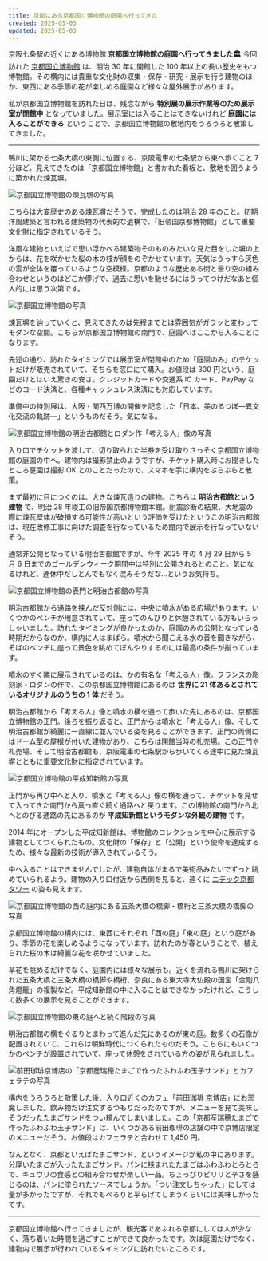 ```yaml
---
title: 京都にある京都国立博物館の庭園へ行ってきた
created: 2025-05-03
updated: 2025-05-03
---
```


京阪七条駅の近くにある博物館 **京都国立博物館の庭園へ行ってきました🏛** 今回訪れた [京都国立博物館](https://www.kyohaku.go.jp/jp/) は、明治 30 年に開館した 100 年以上の長い歴史をもつ博物館。その構内には貴重な文化財の収集・保存・研究・展示を行う建物のほか、東西にある季節の花が楽しめる庭園など様々な屋外展示があります。

私が京都国立博物館を訪れた日は、残念ながら **特別展の展示作業等のため展示室が閉館中** となっていました。展示室には入ることはできないけれど **庭園には入ることができる** ということで、京都国立博物館の敷地内をうろうろと散策してきました。

---

鴨川に架かる七条大橋の東側に位置する、京阪電車の七条駅から東へ歩くこと 7 分ほど。見えてきたのは「京都国立博物館」と書かれた看板と、敷地を囲うように築かれた煉瓦塀。

![京都国立博物館の煉瓦塀の写真](fd3ab6f4-0af8-4b60-136c-2d2bea9ba200)

こちらは大変歴史のある煉瓦塀だそうで、完成したのは明治 28 年のこと。初期洋風建築と言われる建築物の代表的な遺構で、「旧帝国京都博物館」として重要文化財に指定されているそう。

洋風な建物といえばで思い浮かべる建築物そのものみたいな見た目をした塀の上からは、花を咲かせた桜の木の枝が顔をのぞかせています。天気はうっすら灰色の雲が全体を覆っているような空模様。京都のような歴史ある街と曇り空の組み合わせというのはどこか儚げで、過去に思いを馳せるにはうってつけだなあと個人的には思う次第です。

![京都国立博物館の写真](52fa29c6-5181-40b1-c9a7-2004237cb000)

煉瓦塀を辿っていくと、見えてきたのは先程までとは雰囲気がガラッと変わってモダンな空間。こちらが京都国立博物館の南門で、庭園へはここから入ることになります。

先述の通り、訪れたタイミングでは展示室が閉館中のため「庭園のみ」のチケットだけが販売されていて、そちらを窓口にて購入。お値段は 300 円という、庭園だけとはいえ驚きの安さ。クレジットカードや交通系 IC カード、PayPay などのコード決済と、各種キャッシュレス決済にも対応しています。

準備中の特別展は、大阪・関西万博の開催を記念した「日本、美のるつぼ―異文化交流の軌跡―」というものだそう。気になる。

![京都国立博物館の明治古都館とロダン作「考える人」像の写真](33c63f4c-f746-4e89-3ea3-0367cc5a2f00)

入り口でチケットを渡して、切り取られた半券を受け取りさっそく京都国立博物館の庭園の中へ。建物内は撮影禁止のようですが、チケット購入時にお聞きしたところ庭園は撮影 OK とのことだったので、スマホを手に構内をぶらぶらと散策。

まず最初に目につくのは、大きな煉瓦造りの建物。こちらは **明治古都館という建物** で、明治 28 年竣工の旧帝国京都博物館本館。耐震診断の結果、大地震の際に煉瓦壁体が破損する可能性が高いという評価を受けたというこの明治古都館は、現在改修工事に向けた調査を行なっているため館内で展示を行なっていないそう。

通常非公開となっている明治古都館ですが、今年 2025 年の 4 月 29 日から 5 月 6 日までのゴールデンウィーク期間中は特別に公開されるとのこと。気になるけれど、連休中だしとんでもなく混みそうだな…というお気持ち。

![京都国立博物館の表門と明治古都館の写真](bb589393-5341-4a2f-f1d4-edb9e864e900)

明治古都館から通路を挟んだ反対側には、中央に噴水がある広場があります。いくつかのベンチが用意されていて、座ってのんびりと休憩されている方もいらっしゃいました。訪れたタイミングが良かったのか、庭園のみの公開となっている時期だからなのか、構内に人はまばら。噴水から聞こえる水の音を聞きながら、そばのベンチに座って景色を眺めてぼんやりするのには最高の条件が揃っています。

噴水のすぐ隣に展示されているのは、かの有名な「考える人」像。フランスの彫刻家・ロダンの作で、この京都国立博物館にあるのは **世界に 21 体あるとされているオリジナルのうちの 1 体** だそう。

明治古都館から「考える人」像と噴水の横を通って歩いた先にあるのは、京都国立博物館の正門。後ろを振り返ると、正門からは噴水と「考える人」像、そして明治古都館が綺麗に一直線に並んでいる姿を見ることができます。正門の両側にはドーム型の屋根が付いた建物があり、こちらは開館当時の札売場。この正門や札売場、そして明治古都館も、京阪電車の七条駅から歩いてくる途中に見た煉瓦塀とともに重要文化財に指定されています。

![京都国立博物館の平成知新館の写真](f7008f33-d624-4a79-29d7-be29c2552500)

正門から再び中へと入り、噴水と「考える人」像の横を通って、チケットを見せて入ってきた南門から真っ直ぐ続く通路へと戻ります。この博物館の南門から北へとのびる通路の先にあるのが **平成知新館というモダンな外観の建物** です。

2014 年にオープンした平成知新館は、博物館のコレクションを中心に展示する建物としてつくられたもの。文化財の「保存」と「公開」という使命を達成するため、様々な最新の技術が導入されているそう。

中へ入ることはできませんでしたが、建物自体がまるで美術品みたいでずっと眺めていられるよう。建物の入り口付近から西側を見ると、遠くに [ニデック京都タワー](https://www.kyoto-tower.jp/) の姿も見えます。

![京都国立博物館の西の庭内にある五条大橋の橋脚・橋桁と三条大橋の橋脚の写真](6f34cf0f-155f-464b-8325-9c2fef09d800)

京都国立博物館の構内には、東西にそれぞれ「西の庭」「東の庭」という庭があり、季節の花を楽しめるようになっています。訪れたのが春ということで、植えられた桜の木は綺麗な花を咲かせていました。

草花を眺めるだけでなく、庭園内には様々な展示も。近くを流れる鴨川に架けられた五条大橋と三条大橋の橋脚や橋桁、奈良にある東大寺大仏殿の国宝「金剛八角燈籠」の複製など。平成知新館の中に入ることはできなかったけれど、こうして数多くの展示を見ることができます。

![京都国立博物館の東の庭へと続く階段の写真](632ba25d-fc56-46c3-ab2d-6b38195f7b00)

明治古都館の横をぐるりとまわって進んだ先にあるのが東の庭。数多くの石像が配置されていて、これらは朝鮮時代につくられたものだそう。こちらにもいくつかのベンチが設置されていて、座って休憩をされている方の姿が見られました。

![前田珈琲京博店の「京都産瑞穂たまごで作ったふわふわ玉子サンド」とカフェラテの写真](0bdb1b66-f8b2-4762-ee4c-9abc43c72f00)

構内をうろうろと散策した後、入り口近くのカフェ「前田珈琲 京博店」にお邪魔しました。飲み物だけ注文するつもりだったのですが、メニューを見て美味しそうだったたまごサンドをつい頼んでしまいました。この「京都産瑞穂たまごで作ったふわふわ玉子サンド」は、いくつかある前田珈琲の店舗の中で京博店限定のメニューだそう。お値段はカフェラテと合わせて 1,450 円。

なんとなく、京都といえばたまごサンド、というイメージが私の中にあります。分厚いたまごが入ったたまごサンド。パンに挟まれたたまごはふわふわとろとろで、キュウリの食感との組み合わせが楽しい一品。ちょっぴりピリリと辛さを感じるのは、パンに塗られたソースでしょうか。「つい注文しちゃった」にしては量が多かったですが、それでもぺろりと平らげてしまうくらいには美味しかったです。

---

京都国立博物館へ行ってきましたが、観光客であふれる京都にしては人が少なく、落ち着いた時間を過ごすことができて良かったです。次は庭園だけでなく、建物内で展示が行われているタイミングに訪れたいところです。

